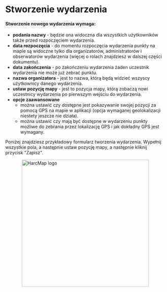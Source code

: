 # Stworzenie wydarzenia

#### Stworzenie nowego wydarzenia wymaga:
* **podania nazwy** - będzie ona widoczna dla wszystkich użytkowników także przed rozpoczęciem wydarzenia.
* **data rozpoczęcia** - do momentu rozpoczęcia wydarzenia punkty na mapie są widoczne tylko dla organizatorów, administratorów i obserwatorów wydarzenia (więcej o rolach znajdziesz w dalszej części dokumentu).
* **data zakończenia** - po zakończeniu wydarzenia żaden uczestnik wydarzenia nie może już zebrać punktu.
* **nazwa organizatora** - jest to nazwa, którą będą widzieć wszyscy użytkownicy danego wydarzenia.
* **ustaw pozycję mapy** - jest to pozycja mapy, którą zobaczą nowi uczestnicy wydarzenia po pierwszym wejściu do wydarzenia.
* **opcje zaawansowane**
  * można ustawić czy dostępne jest pokazywanie swojej pozycji za pomocą GPS na mapie w aplikacji (opcja wymaganej geolokalizacji niestety jeszcze nie działa).
  * można ustawić czy mają być dostępne w wydarzeniu punkty możliwe do zebrania przez lokalizację GPS i jak dokładny GPS jest wymagany.

Poniżej znajdziesz przykładowy formularz tworzenia wydarzenia.
Wypełnij wszystkie pola, a następnie ustaw pozycję mapy, a następnie kliknij przycisk "Zapisz".

<img src="assets/create-event-1.png" alt="HarcMap logo" width="400" style="max-width: 100%; display: block; margin: auto">
